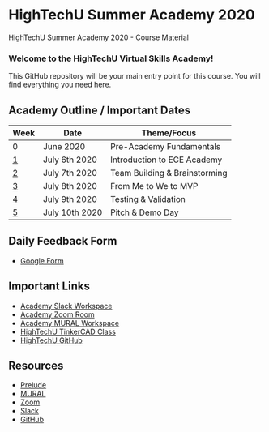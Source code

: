# HighTechU Summer Academy 2020

HighTechU Summer Academy 2020 - Course Material

### Welcome to the HighTechU Virtual Skills Academy! 

This GitHub repository will be your main entry point for this course. You will find everything you need here.

## Academy Outline / Important Dates

| Week | Date               | Theme/Focus                                                          |
|------|--------------------|----------------------------------------------------------------|
| 0    | June 2020         | Pre-Academy Fundamentals                                                   |
| [1](/day1)    | July 6th 2020     | Introduction to ECE Academy             |
| [2](/day2)     | July 7th 2020     | Team Building & Brainstorming                 |
| [3](/day3)     | July 8th 2020     | From Me to We to MVP                      |
| [4](/day4)     | July 9th 2020     | Testing & Validation                     |
| [5](/day5)    | July 10th 2020     | Pitch & Demo Day                     |

## Daily Feedback Form

* [Google Form](https://forms.gle/6QYUvJgdpayUTzVF9)

## Important Links

* [Academy Slack Workspace](https://hightechuacademy.slack.com/)
* [Academy Zoom Room](https://uvic.zoom.us/j/96555007331?pwd=L0luTWY5ckprWTY4SDR5NHJrNk5XZz09)
* [Academy MURAL Workspace](https://app.mural.co/t/hightechu8022)
* [HighTechU TinkerCAD Class](https://www.tinkercad.com/joinclass/LMX28FG7ZT7Q)
* [HighTechU GitHub](https://github.com/hightechu/hightechu-summer2020) 

## Resources

* [Prelude](http://www.playprelude.com/)
* [MURAL](https://www.mural.co/)
* [Zoom](https://zoom.us/meetings)
* [Slack](https://slack.com/)
* [GitHub](https://github.com/)
